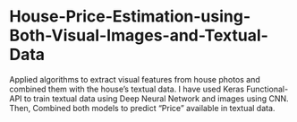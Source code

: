 # House-Price-Estimation-using-Both-Visual-Images-and-Textual-Data
Applied algorithms to extract visual features from house photos and combined them with the house’s textual data. I have used Keras Functional-API to train textual data using Deep Neural Network and images using CNN. Then, Combined both models to predict “Price” available in textual data.

